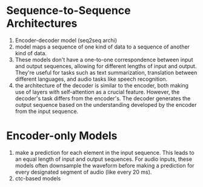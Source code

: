 # Sequence-to-Sequence Architectures

1. Encoder-decoder model (seq2seq archi)
2. model maps a sequence of one kind of data to a sequence of another kind of data.
3. These models don't have a one-to-one correspondence between input and output sequences, allowing for different lengths of input and output. They're useful for tasks such as text summarization, translation between different languages, and audio tasks like speech recognition.
4. the architecture of the decoder is similar to the encoder, both making use of layers with self-attention as a crucial feature. However, the decoder's task differs from the encoder's. The decoder generates the output sequence based on the understanding developed by the encoder from the input sequence.

# Encoder-only Models

1. make a prediction for each element in the input sequence. This leads to an equal length of input and output sequences. For audio inputs, these models often downsample the waveform before making a prediction for every designated segment of audio (like every 20 ms).
2. ctc-based models
